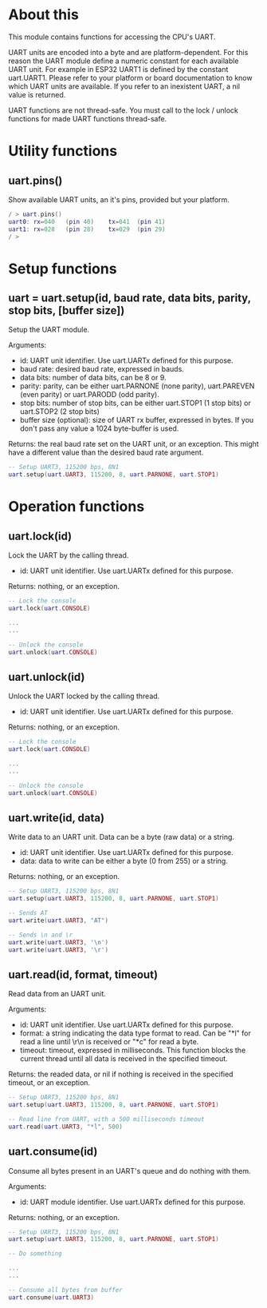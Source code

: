 # About this
 
This module contains functions for accessing the CPU's UART.

UART units are encoded into a byte and are platform-dependent. For this reason the UART module define a numeric constant for each available UART unit. For example in ESP32 UART1 is defined by the constant uart.UART1. Please refer to your platform or board documentation to know which UART units are available. If you refer to an inexistent UART, a nil value is returned.

UART functions are not thread-safe. You must call to the lock / unlock functions for made UART functions thread-safe.

# Utility functions

## uart.pins()

Show available UART units, an it's pins, provided but your platform.
   
```lua
/ > uart.pins()
uart0: rx=040	(pin 40)	tx=041	(pin 41)
uart1: rx=028	(pin 28)	tx=029	(pin 29)
/ >
```


# Setup functions

## uart = uart.setup(id, baud rate, data bits, parity, stop bits, [buffer size])

Setup the UART module.

Arguments:

* id: UART unit identifier. Use uart.UARTx defined for this purpose.
* baud rate: desired baud rate, expressed in bauds.
* data bits: number of data bits, can be 8 or 9. 
* parity: parity, can be either uart.PARNONE (none parity), uart.PAREVEN (even parity) or uart.PARODD (odd parity).
* stop bits: number of stop bits, can be either uart.STOP1 (1 stop bits) or uart.STOP2 (2 stop bits)
* buffer size (optional): size of UART rx buffer, expressed in bytes. If you don't pass any value a 1024 byte-buffer is used.

Returns: the real baud rate set on the UART unit, or an exception. This might have a different value than the desired baud rate argument.


```lua
-- Setup UART3, 115200 bps, 8N1
uart.setup(uart.UART3, 115200, 8, uart.PARNONE, uart.STOP1)
```

# Operation functions

## uart.lock(id)

Lock the UART by the calling thread.

* id: UART unit identifier. Use uart.UARTx defined for this purpose.

Returns: nothing, or an exception.

```lua
-- Lock the console
uart.lock(uart.CONSOLE)

...
...

-- Unlock the console
uart.unlock(uart.CONSOLE)
```

## uart.unlock(id)

Unlock the UART locked by the calling thread.

* id: UART unit identifier. Use uart.UARTx defined for this purpose.

Returns: nothing, or an exception.

```lua
-- Lock the console
uart.lock(uart.CONSOLE)

...
...

-- Unlock the console
uart.unlock(uart.CONSOLE)

```

## uart.write(id, data)

Write data to an UART unit. Data can be a byte (raw data) or a string.

* id: UART unit identifier. Use uart.UARTx defined for this purpose.
* data: data to write can be either a byte (0 from 255) or a string.

Returns: nothing, or an exception.

```lua
-- Setup UART3, 115200 bps, 8N1
uart.setup(uart.UART3, 115200, 8, uart.PARNONE, uart.STOP1)

-- Sends AT
uart.write(uart.UART3, "AT")

-- Sends \n and \r
uart.write(uart.UART3, '\n')
uart.write(uart.UART3, '\r')
```

## uart.read(id, format, timeout)

Read data from an UART unit.

Arguments:

* id: UART unit identifier. Use uart.UARTx defined for this purpose.
* format: a string indicating the data type format to read. Can be "*l" for read a line until \r\n is received or "*c" for read a byte.
* timeout: timeout, expressed in milliseconds. This function blocks the current thread until all data is received in the specified timeout.

Returns: the readed data, or nil if nothing is received in the specified timeout, or an exception.

```lua
-- Setup UART3, 115200 bps, 8N1
uart.setup(uart.UART3, 115200, 8, uart.PARNONE, uart.STOP1)

-- Read line from UART, with a 500 milliseconds timeout
uart.read(uart.UART3, "*l", 500)
```

## uart.consume(id)

Consume all bytes present in an UART's queue and do nothing with them.

Arguments:

* id: UART module identifier. Use uart.UARTx defined for this purpose.

Returns: nothing, or an exception.

```lua
-- Setup UART3, 115200 bps, 8N1
uart.setup(uart.UART3, 115200, 8, uart.PARNONE, uart.STOP1)

-- Do something

...
...

-- Consume all bytes from buffer
uart.consume(uart.UART3)
```
